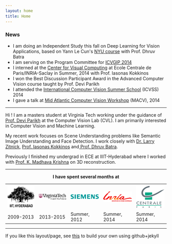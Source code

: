 ```yaml
---
layout: home
title: Home
---
```

<h3>News</h3>
<ul>
	<li> I am doing an Independent Study this fall on Deep Learning for Vision Applications, based on Yann Le Cun's <a href='http://cilvr.nyu.edu/doku.php?id=courses:deeplearning:start'>NYU course</a> with Prof. Dhruv Batra</li>
	<li> I am serving on the Program Committee for <a href='mile.ee.iisc.ernet.in/ICVGIP2014/'> ICVGIP 2014</a></li>
	<li> I interned at the <a href='http://cvn.ecp.fr/'>Center for Visual Computing</a> at Ecole Centrale de Paris/INRIA-Saclay in Summer, 2014 with Prof. Iasonas Kokkinos</li>
	<li> I won the Best Discussion Participant Award in the Advanced Computer Vision course taught by Prof. Devi Parikh
	<li> I attended the <a href='http://svg.dmi.unict.it/icvss2014/'>International Computer Vision Summer School</a> (ICVSS) 2014</li>
	<li> I gave a talk at <a href='https://filebox.ece.vt.edu/~macv2014/'>Mid Atlantic Computer Vision Workshop</a> (MACV), 2014</li>
</ul>
<hr/>
Hi ! I am a masters student at Virginia Tech working under the guidance of <a href='http://filebox.ece.vt.edu/~parikh'>Prof. Devi Parikh</a> at the Computer Vision Lab (CVL). I am primarily interested in Computer Vision and Machine Learning.

My recent work focuses on Scene Understanding problems like Semantic Image Understanding and Face Detection. I work closely with <a href='http://research.microsoft.com/en-us/people/larryz/'>Dr. Larry Zitnick</a>, <a href='http://cvn.ecp.fr/personnel/iasonas/'> Prof. Iasonas Kokkinos</a> and<a href='https://filebox.ece.vt.edu/~dbatra/'> Prof. Dhruv Batra</a>. 

Previously I finished my undergrad in ECE at IIIT-Hyderabad where I worked with <a href='http://www.iiit.ac.in/people/faculty/mkrishna'>Prof. K. Madhava Krishna</a> on 3D reconstruction.
<hr/>
<div align="center"><b>I have spent several months at</b></div>
<div align="center">
<table text-align="center"><tr><td>
	<a href='http://iiit.ac.in'><img src='public/images/iiit.png' width='100'></a></td> <td><a href='http://www.vt.edu'><img src='public/images/vt.png' width='100'></a></td><td><a href='http://www.siemens.com'><img src='public/images/siemens.png' width='100'></a></td><td><a href='http://www.inria.fr/en/centre/saclay'><img src='public/images/inria.png' width='100'></a></td><td><a href='http://cvn.ecp.fr/'><img src='public/images/centrale.png' width='100'></a></td></tr>
	<tr><td>2009-2013</td><td>2013-2015</td><td>Summer, 2012</td><td>Summer, 2014</td><td>Summer, 2014</td></tr>
</table>
</div>
<hr/>
If you like this layout/page, see <a href='demo-post'> this</a> to build your own using github+jekyll 



